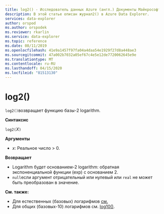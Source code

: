 ```yaml
---
title: log2() - Исследователь данных Azure (англ.) Документы Майкрософт
description: В этой статье описан журнал2() в Azure Data Explorer.
services: data-explorer
author: orspod
ms.author: orspodek
ms.reviewer: rkarlin
ms.service: data-explorer
ms.topic: reference
ms.date: 08/11/2019
ms.openlocfilehash: 41e9a1457f97fa04a4daa54e1929f27d8a448ae3
ms.sourcegitcommit: 47a002b7032a05ef67c4e5e12de7720062645e9e
ms.translationtype: MT
ms.contentlocale: ru-RU
ms.lasthandoff: 04/15/2020
ms.locfileid: "81513130"
---
```

# <a name="log2"></a>log2()

`log2()`возвращает функцию базы-2 logarithm.  

**Синтаксис**

`log2(`*X*`)`

**Аргументы**

* *x*: Реальное число > 0.

**Возвращает**

* Logarithm будет основанием-2 logarithm: обратная экспоненциальной функции (exp) с основанием 2.
* `null`если аргумент отрицательный или нулевый или `real` не может быть преобразован в значение. 

**См. также:**

* Для естественных (базовых) логарифмов [см.](log-function.md)
* Для общих (базовых-10) логарифмов см. [log10()](log10-function.md).